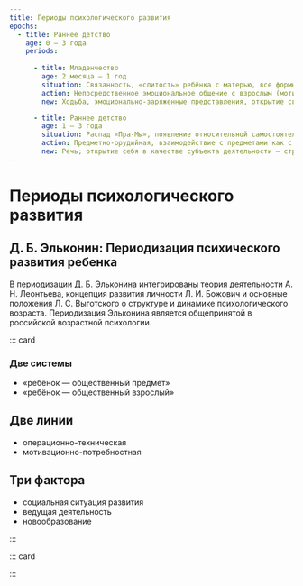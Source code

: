 ```yaml
---
title: Периоды психологического развития
epochs:
  - title: Раннее детство
    age: 0 – 3 года
    periods:
    
      - title: Младенчество
        age: 2 месяца — 1 год
        situation: Cвязанность, «слитость» ребёнка с матерью, все формы активности младенца опосредованы взрослым; ребёнок вплетён в деятельность ухаживающего взрослого. Эту ситуацию развития называют ситуацией «Пра-Мы».
        action: Непосредственное эмоциональное общение с взрослым (мотивационная сфера)
        new: Ходьба, эмоционально-заряженные представления, открытие своего физического Я (понимание своего облика в зеркале), выделение себя в мире людей.

      - title: Раннее детство
        age: 1 — 3 года
        situation: Распад «Пра-Мы», появление относительной самостоятельности и автономности в передвижении, возрастающий интерес к предметам приводит к необходимости изменения привычных средств общения, взрослый теперь воспринимается не как посредник между ребёнком и окружающим миром, а как помощник при их взаимодействии.
        action: Предметно-орудийная, взаимодействие с предметами как с социальными орудиями (операционно-техническая сфера).
        new: Речь; открытие себя в качестве субъекта деятельности — стремление самостоятельно выполнять деятельность, которую выполняет взрослый, появление местоимения «Я»; чувство гордости за свои достижения.
---
```



# Периоды психологического развития

## Д. Б. Эльконин: Периодизация психического развития ребенка 

В периодизации Д. Б. Эльконина интегрированы теория деятельности А. Н. Леонтьева, концепция развития личности Л. И. Божович и основные положения Л. С. Выготского о структуре и динамике психологического возраста. Периодизация Эльконина является общепринятой в российской возрастной психологии.

::: card

### Две системы

- «ребёнок — общественный предмет»
- «ребёнок — общественный взрослый»

## Две линии

- операционно-техническая
- мотивационно-потребностная

## Три фактора
- социальная ситуация развития
- ведущая деятельность
- новообразование

:::

::: card

<adult-stages />

:::